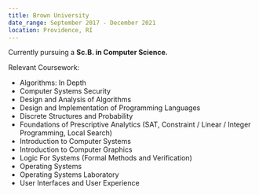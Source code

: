 ```yaml
---
title: Brown University
date_range: September 2017 - December 2021
location: Providence, RI
---
```


Currently pursuing a **Sc.B. in Computer Science.**

<span class="text-underline">Relevant Coursework:</span>

* Algorithms: In Depth
* Computer Systems Security
* Design and Analysis of Algorithms
* Design and Implementation of Programming Languages
* Discrete Structures and Probability
* Foundations of Prescriptive Analytics (SAT, Constraint / Linear / Integer Programming, Local Search)
* Introduction to Computer Systems
* Introduction to Computer Graphics
* Logic For Systems (Formal Methods and Verification)
* Operating Systems
* Operating Systems Laboratory
* User Interfaces and User Experience

